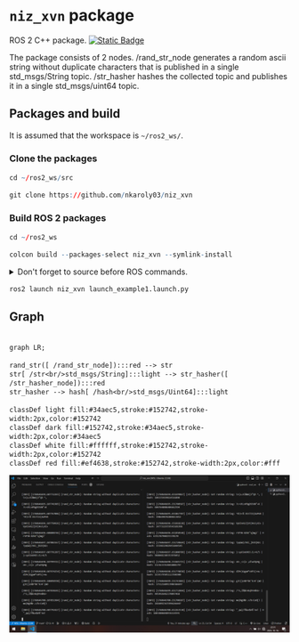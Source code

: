 # `niz_xvn` package

ROS 2 C++ package. [![Static Badge](https://img.shields.io/badge/ROS_2-Humble-34aec5)](https://docs.ros.org/en/humble/)

The package consists of 2 nodes.
/rand_str_node generates a random ascii string without duplicate characters that is published in a single std_msgs/String topic.
/str_hasher hashes the collected topic and publishes it in a single std_msgs/uint64 topic.

## Packages and build

It is assumed that the workspace is `~/ros2_ws/`.

### Clone the packages

```r
cd ~/ros2_ws/src
```

```r
git clone https://github.com/nkaroly03/niz_xvn
```

### Build ROS 2 packages

```r
cd ~/ros2_ws
```

```r
colcon build --packages-select niz_xvn --symlink-install
```

<details>
<summary> Don't forget to source before ROS commands.</summary>

```bash
source ~/ros2_ws/install/setup.bash
```

</details>

```r
ros2 launch niz_xvn launch_example1.launch.py
```

## Graph

```mermaid

graph LR;

rand_str([ /rand_str_node]):::red --> str
str[ /str<br/>std_msgs/String]:::light --> str_hasher([ /str_hasher_node]):::red
str_hasher --> hash[ /hash<br/>std_msgs/Uint64]:::light

classDef light fill:#34aec5,stroke:#152742,stroke-width:2px,color:#152742
classDef dark fill:#152742,stroke:#34aec5,stroke-width:2px,color:#34aec5
classDef white fill:#ffffff,stroke:#152742,stroke-width:2px,color:#152742
classDef red fill:#ef4638,stroke:#152742,stroke-width:2px,color:#fff

```

![](img/test.png)
